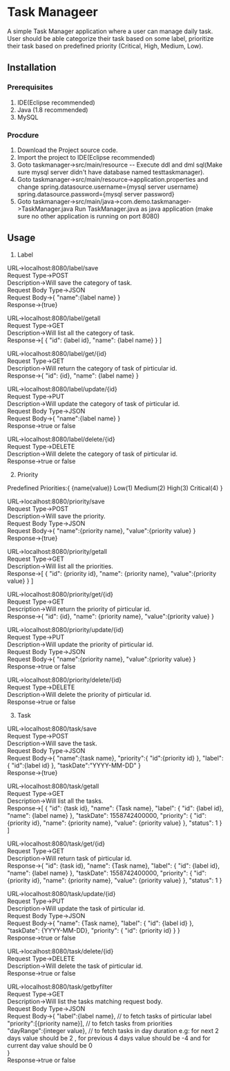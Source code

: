 # Task Manageer

A simple Task Manager application where a user can manage daily task. User should be able
categorize their task based on some label, prioritize their task based on predefined priority (Critical, High,
Medium, Low).

## Installation

### Prerequisites
1) IDE(Eclipse recommended)
2) Java (1.8 recommended)
3) MySQL

### Procdure
1) Download the Project source code.
2) Import the project to IDE(Eclipse recommended) 
3) Goto taskmanager->src/main/resource -- Execute ddl and dml sql(Make sure mysql server didn't have database named testtaskmanager).
4) Goto taskmanager->src/main/resource->application.properties and change spring.datasource.username={mysql server username} spring.datasource.password={mysql server password}
5) Goto taskmanager->src/main/java->com.demo.taskmanager->TaskManager.java
	Run TaskManager.java as java application (make sure no other application is running on port 8080)


## Usage

1) Label

URL->localhost:8080/label/save   
Request Type->POST   
Description->Will save the category of task.   
Request Body Type->JSON   
Request Body->{
"name":{label name}
}   
Response->{true}   

URL->localhost:8080/label/getall   
Request Type->GET   
Description->Will list all the category of task.   
Response->[
{
"id": {label id},
"name": {label name}
}
]   

URL->localhost:8080/label/get/{id}   
Request Type->GET   
Description->Will return the category of task of pirticular id.   
Response->{
"id": {id},
"name": {label name}
}   

URL->localhost:8080/label/update/{id}   
Request Type->PUT   
Description->Will update the category of task of pirticular id.   
Request Body Type->JSON   
Request Body->{
"name":{label name}
}   
Response->true or false   


URL->localhost:8080/label/delete/{id}   
Request Type->DELETE   
Description->Will delete the category of task of pirticular id.    
Response->true or false   

2) Priority

Predefined Priorities:{
{name(value)}
Low(1)
Medium(2)
High(3)
Critical(4)
}   

URL->localhost:8080/priority/save   
Request Type->POST   
Description->Will save the priority.   
Request Body Type->JSON   
Request Body->{
"name":{priority name},
"value":{priority value}
}   
Response->{true}    

URL->localhost:8080/priority/getall   
Request Type->GET   
Description->Will list all the priorities.   
Response->[
{
"id": {priority id},
"name": {priority name},
"value":{priority value}
}
]    

URL->localhost:8080/priority/get/{id}   
Request Type->GET   
Description->Will return the priority of pirticular id.   
Response->{
"id": {id},
"name": {priority name},
"value":{priority value}
}   

URL->localhost:8080/priority/update/{id}   
Request Type->PUT   
Description->Will update the priority of pirticular id.   
Request Body Type->JSON   
Request Body->{
"name":{priority name},
"value":{priority value}
}   
Response->true or false   


URL->localhost:8080/priority/delete/{id}   
Request Type->DELETE   
Description->Will delete the priority of pirticular id.   
Response->true or false   

3) Task

URL->localhost:8080/task/save   
Request Type->POST   
Description->Will save the task.   
Request Body Type->JSON   
Request Body->{
"name":{task name},
"priority":{
"id":{priority id}
},
"label":{
"id":{label id}
},
"taskDate":"YYYY-MM-DD"
}   
Response->{true}   

URL->localhost:8080/task/getall   
Request Type->GET   
Description->Will list all the tasks.    
Response->[
{
"id": {task id},
"name": {Task name},
				"label": {
					"id": {label id},
					"name": {label name}
				},
				"taskDate": 1558742400000,
				"priority": {
					"id": {priority id},
					"name": {priority name},
					"value": {priority value}
				},
				"status": 1
			}
		]   

URL->localhost:8080/task/get/{id}   
Request Type->GET   
Description->Will return task of pirticular id.   
Response->{
				"id": {task id},
				"name": {Task name},
				"label": {
					"id": {label id},
					"name": {label name}
				},
				"taskDate": 1558742400000,
				"priority": {
					"id": {priority id},
					"name": {priority name},
					"value": {priority value}
				},
				"status": 1
			}   
		
URL->localhost:8080/task/update/{id}   
Request Type->PUT   
Description->Will update the task of pirticular id.   
Request Body Type->JSON   
Request Body->{
				"name": {Task name},
				"label": {
					"id": {label id}
				},
				"taskDate": {YYYY-MM-DD},
				"priority": {
					"id": {priority id}
				}
			}   
Response->true or false   


URL->localhost:8080/task/delete/{id}   
Request Type->DELETE   
Description->Will delete the task of pirticular id.   
Response->true or false   

URL->localhost:8080/task/getbyfilter   
Request Type->GET   
Description->Will list the tasks matching request body.   
Request Body Type->JSON   
Request Body->{
				"label":{label name}, // to fetch tasks of pirticular label   
				"priority":[{priority name}], // to fetch tasks from priorities   
				"dayRange":{integer value}, // to fetch tasks in day duration e.g: for next 2 days value should be 2 , for previous 4 days value should be -4 and for current day value should be 0   
			}   
Response->true or false   
